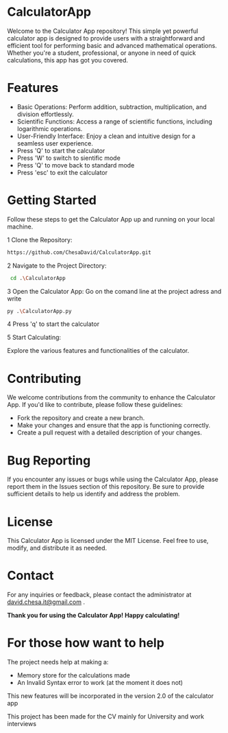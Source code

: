 # CalculatorApp
Welcome to the Calculator App repository! This simple yet powerful calculator app is designed to provide users with a straightforward and efficient tool for performing basic and advanced mathematical operations. Whether you're a student, professional, or anyone in need of quick calculations, this app has got you covered.



# Features
* Basic Operations: Perform addition, subtraction, multiplication, and division effortlessly.
* Scientific Functions: Access a range of scientific functions, including logarithmic operations.
* User-Friendly Interface: Enjoy a clean and intuitive design for a seamless user experience.
* Press 'Q' to start the calculator 
* Press 'W' to switch to sientific mode
* Press 'Q' to move back to standard mode
* Press 'esc' to exit the calculator

# Getting Started
Follow these steps to get the Calculator App up and running on your local machine.

1 Clone the Repository:
  ```bash 
 https://github.com/ChesaDavid/CalculatorApp.git
  ````
2 Navigate to the Project Directory:
 ``` bash 
  cd .\CalculatorApp
  ````
3 Open the Calculator App:
  Go on the comand line at the project adress and write
  ```bash
  py .\CalculatorApp.py   
````
4 Press 'q' to start the calculator

5 Start Calculating:

Explore the various features and functionalities of the calculator.


# Contributing
We welcome contributions from the community to enhance the Calculator App. If you'd like to contribute, please follow these guidelines:

- Fork the repository and create a new branch.
- Make your changes and ensure that the app is functioning correctly.
- Create a pull request with a detailed description of your changes.

# Bug Reporting
If you encounter any issues or bugs while using the Calculator App, please report them in the Issues section of this repository. Be sure to provide sufficient details to help us identify and address the problem.

# License
This Calculator App is licensed under the MIT License. Feel free to use, modify, and distribute it as needed.

# Contact
For any inquiries or feedback, please contact the administrator at david.chesa.it@gmail.com .

**Thank you for using the Calculator App! Happy calculating!**

# For those how want to help
 The project needs help at making a:
 
- Memory store for the calculations made
- An Invalid Syntax error to work (at the moment it does not)
 
 This new features will be incorporated in the version 2.0 of the calculator app
 
 This project has been made for the CV mainly for University and work interviews
